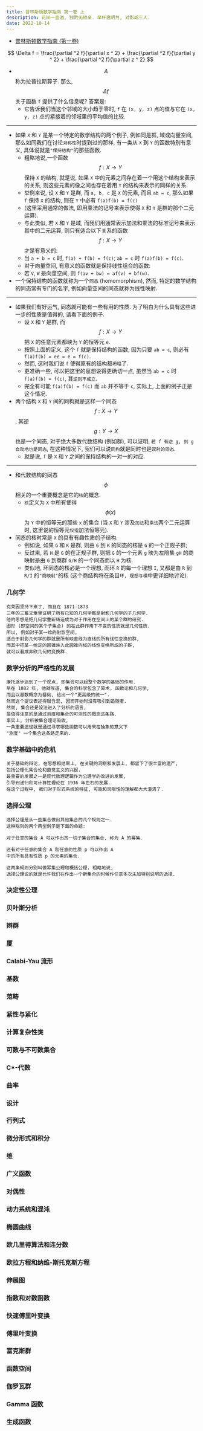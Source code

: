 ```yaml
---
title: 普林斯顿数学指南 第一卷 上
description: 花间一壶酒, 独酌无相亲. 举杯邀明月, 对影成三人.
date: 2022-10-14
---
```


- [普林斯顿数学指南 (第一卷)](https://book.douban.com/subject/25817381/)

$$
\Delta f =
\frac{\partial ^2 f}{\partial x ^ 2} +
\frac{\partial ^2 f}{\partial y ^ 2} +
\frac{\partial ^2 f}{\partial z ^ 2}
$$

- $$ \Delta $$
  称为拉普拉斯算子. 那么,
  $$ \Delta f $$
  关于函数 `f` 提供了什么信息呢? 答案是:
  - 它告诉我们当这个邻域的大小趋于零时, `f` 在
    `(x, y, z)` 点的值与它在
    `(x, y, z)` 点的紧接着的邻域里的平均值的比较.

---

- 如果 `X` 和 `Y` 是某一个特定的数学结构的两个例子, 例如同是群, 域或向量空间,
  那么如同我们在讨论`对称性`时提到过的那样,
  有一类从 `X` 到 `Y` 的函数特别有意义,
  具体说就是`"保持结构"`的那些函数.
  - 粗略地说,一个函数
    $$ f: X \to Y $$
    保持 `X` 的结构, 就是说, 如果 `X` 中的元素之间存在着一个用这个结构来表示的关系,
    则这些元素的像之间也存在着用 `Y` 的结构来表示的同样的关系.
  - 举例来说, 设 `X` 和 `Y` 是群, 而 `a, b, c` 是 `X` 的元素,
    而且 `ab = c`, 那么如果 `f` 保持 `X` 的结构, 则在 `Y` 中必有
    `f(a)f(b) = f(c)`
  - (这里采用通常的做法, 即用乘法的记号来表示使得 `X` 和 `Y` 是群的那个二元运算).
  - 与此类似, 若 `X` 和 `Y` 是域,
    而我们用通常表示加法和乘法的标准记号来表示其中的二元运算,
    则只有适合以下关系的函数
    $$ f: X \to Y $$
    才是有意义的:
  - 当 `a + b = c` 时, `f(a) + f(b) = f(c)`;
    `ab = c` 时 `f(a)f(b) = f(c)`.
  - 对于向量空间, 有意义的函数就是保持线性组合的函数:
  - 若 `V`, `W` 是向量空间, 则
    `f(av + bw) = af(v) + bf(w)`.
- 一个保持结构的函数就称为一个`同态` (homomorphism), 然而,
  特定的数学结构的同态常有专门的名字, 例如向量空间的同态就称为线性映射.

---

- 如果我们有好运气, 同态就可能有一些有用的性质.
  为了明白为什么具有这些进一步的性质是值得的, 请看下面的例子.
  - 设 `X` 和 `Y` 是群, 而
    $$ f: X \to Y $$
    把 `X` 的任意元素都映为 `Y` 的恒等元 `e`.
  - 按照上面的定义, 这个 `f` 就是保持结构的函数, 因为只要
    `ab = c`, 则必有 `f(a)f(b) = ee = e = f(c)`.
  - 然而, 这时我们说 `f` 使得原有的结构都`坍塌`了.
  - 更准确一些, 可以把这里的思想说得更确切一点, 虽然当
    `ab = c` 时 `f(a)f(b) = f(c)`, 其`逆则不成立`.
  - 完全有可能 `f(a)f(b) = f(c)` 而 `ab` 并不等于 `c`,
    实际上, 上面的例子正是这个情况.
- 两个结构 `X` 和 `Y` 间的同构就是这样一个同态
  $$ f: X \to Y $$,
  其逆
  $$ g: Y \to X $$
  也是一个同态, 对于绝大多数代数结构 (例如群), 可以证明,
  `若 f 有逆 g, 则 g 自动地也是同态`, 在这种情况下,
  我们可以说`同构`就是同时也是`双射的同态`.
  - 就是说, `f` 是 `X` 和 `Y` 之间的保持结构的一对一的对应.

---

- 和代数结构的同态
  $$ \phi $$
  相关的一个重要概念是它的`核`的概念.
  - `核`定义为 `X` 中所有使得
    $$ \phi (x) $$
    为 `Y` 中的恒等元的那些 `x` 的集合
    (当 `X` 和 `Y` 涉及`加法`和`乘法`两个二元运算时,
    这里说的恒等元`仅指`加法恒等元).
- 同态的核时常是 `X` 的具有有趣性质的子结构.
  - 例如说, 如果 `G` 和 `K` 是群, 则由 `G` 到 `K`
    的同态的核是 `G` 的一个正规子群;
  - 反过来, 若 `H` 是 `G` 的在正规子群, 则把 `G` 的一个元素 `g`
    映为左陪集 `gH` 的商映射是由 `G` 到商群
    `G/H` 的一个同态而以 `H` 为核.
  - 类似地, 环同态的核必是一个理想, 而环 `R` 的每一个理想 `I`,
    又都是由 `R` 到 `R/I` 的`"商映射"`的核
    (这个商结构将在条目`环, 理想与模`中更详细地讨论).

### 几何学

```
克莱因坚持下来了, 而且在 1871-1873
三年的三篇文章里证明了所有已知的几何学都是射影几何学的子几何学.
他的思想是把几何学重新铸造成为对于作用在空间上的某个群的研究.
图形 (即空间的某个子集合) 的在此群作用下不变的性质就是几何性质.
所以, 例如对于某一维的射影空间,
适合于射影几何学的群就是所有映直线为直线的所有线性变换的群,
而其中把某一给定的圆锥映入此圆锥内域的线性变换所成的子群,
就可以看成非欧几何的变换群.
```

### 数学分析的严格性的发展

```
康托逐步达到了一个观点, 即集合可以起整个数学的基础的作用.
早在 1882 年, 他就写道, 集合的科学包含了算术, 函数论和几何学,
而且以基数概念为基础, 给出一个"更高级的统一".
然而这个提议表述得很含混, 因而开始时没有吸引到追随者.
然而, 集合还是设法进入了分析的语言,
最值得注意的是通过测度和集合的可测性的概念这条路.
事实上, 分析被集合理论吸收,
一条重要途径就是通过寻求哪些函数可以用来在抽象的意义下
"测度" 一个集合这条路走来的.
```

### 数学基础中的危机

```
关于基础的辩论, 在思想和结果上, 在关键的洞察和发展上, 都留下了很丰富的遗产,
包括公理化集合论和直觉主义的兴起.
最重要的发展之一是现代数理逻辑作为公理学的改进的发展,
引导到递归和可计算性理论在 1936 年左右的发展.
在这个过程中, 我们对于形式系统的特征, 可能和局限性的理解都大大澄清了.
```

### 选择公理

```
选择公理是从一些集合做出其他集合的几个规则之一.
这种规则的两个典型例子是下面的命题:

对于任意的集合 A 可以作出其一切子集合的集合, 称为 A 的幂集.

还有对于任意的集合 A 和任意的性质 p 可以作出 A
中的所有具有性质 p 的元素的集合.

这两条规则分别叫做幂集公理和概括公理. 粗略地说,
选择公理说的就是允许我们在作出一个新集合的时候作任意多次未加特别说明的选择.
```

### 决定性公理

### 贝叶斯分析

### 辫群

### 厦

### Calabi-Yau 流形

### 基数

### 范畴

### 紧性与紧化

### 计算复杂性类

### 可数与不可数集合

### C*-代数

### 曲率

### 设计

### 行列式

### 微分形式和积分

### 维

### 广义函数

### 对偶性

### 动力系统和混沌

### 椭圆曲线

### 欧几里得算法和连分数

### 欧拉方程和纳维-斯托克斯方程

### 伸展图

### 指数和对数函数

### 快速傅里叶变换

### 傅里叶变换

### 富克斯群

### 函数空间

### 伽罗瓦群

### Gamma 函数

### 生成函数
